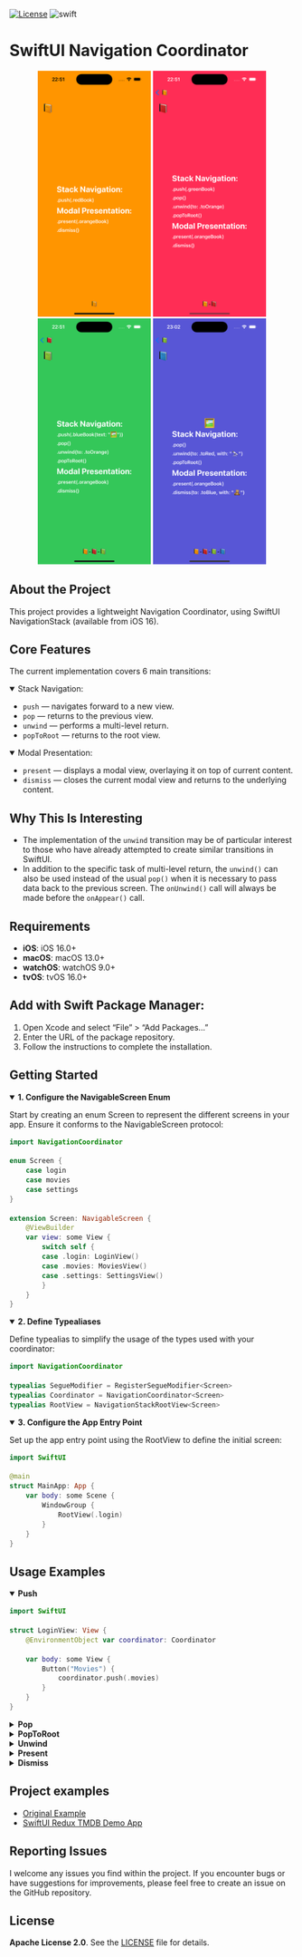 [![License](https://img.shields.io/github/license/silkodenis/swiftui-navigation-coordinator.svg)](https://github.com/silkodenis/swiftui-navigation-coordinator/blob/main/LICENSE)
![swift](https://github.com/silkodenis/swiftui-navigation-coordinator/actions/workflows/swift.yml/badge.svg?branch=main)

# SwiftUI Navigation Coordinator

<p align="center">
  <img src="https://github.com/silkodenis/swiftui-navigation-coordinator/blob/readme_assets/screenshots/orange.png?raw=true" alt="Screenshot 1" width="200"/>
  <img src="https://github.com/silkodenis/swiftui-navigation-coordinator/blob/readme_assets/screenshots/red.png?raw=true" alt="Screenshot 2" width="200"/>
  <img src="https://github.com/silkodenis/swiftui-navigation-coordinator/blob/readme_assets/screenshots/green.png?raw=true" alt="Screenshot 3" width="200"/>
  <img src="https://github.com/silkodenis/swiftui-navigation-coordinator/blob/readme_assets/screenshots/blue.png?raw=true" alt="Screenshot 4" width="200"/>
</p>

## About the Project
This project provides a lightweight Navigation Coordinator, using SwiftUI NavigationStack (available from iOS 16).

## Core Features
The current implementation covers 6 main transitions:

<details open>
<summary>Stack Navigation:</summary>

- `push` — navigates forward to a new view.
- `pop` — returns to the previous view.
- `unwind` — performs a multi-level return.
- `popToRoot` — returns to the root view.

</details>

<details open>
<summary>Modal Presentation:</summary>

- `present` — displays a modal view, overlaying it on top of current content.
- `dismiss` — closes the current modal view and returns to the underlying content.

</details>

## Why This Is Interesting
- The implementation of the `unwind` transition may be of particular interest to those who have already attempted to create similar transitions in SwiftUI.
- In addition to the specific task of multi-level return, the `unwind()` can also be used instead of the usual `pop()` when it is necessary to pass data back to the previous screen. The `onUnwind()` call will always be made before the `onAppear()` call.

## Requirements

- **iOS**: iOS 16.0+
- **macOS**: macOS 13.0+
- **watchOS**: watchOS 9.0+
- **tvOS**: tvOS 16.0+

## Add with Swift Package Manager:

1. Open Xcode and select “File” > “Add Packages…”
2. Enter the URL of the package repository.
3. Follow the instructions to complete the installation.

## Getting Started

<details open>
<summary><b>1. Configure the NavigableScreen Enum</b></summary>
  
Start by creating an enum Screen to represent the different screens in your app. Ensure it conforms to the NavigableScreen protocol:

```swift
import NavigationCoordinator

enum Screen {
    case login
    case movies
    case settings
}

extension Screen: NavigableScreen {
    @ViewBuilder
    var view: some View {
        switch self {
        case .login: LoginView()
        case .movies: MoviesView()
        case .settings: SettingsView()
        }
    }
}
```
</details>

<details open>
<summary><b>2. Define Typealiases</b></summary>
  
Define typealias to simplify the usage of the types used with your coordinator:

```swift
import NavigationCoordinator

typealias SegueModifier = RegisterSegueModifier<Screen>
typealias Coordinator = NavigationCoordinator<Screen>
typealias RootView = NavigationStackRootView<Screen>
```
</details>

<details open>
<summary><b>3. Configure the App Entry Point</b></summary>
  
Set up the app entry point using the RootView to define the initial screen:

```swift
import SwiftUI

@main
struct MainApp: App {
    var body: some Scene {
        WindowGroup {
            RootView(.login)
        }
    }
}
```
</details>

## Usage Examples

<details open>
<summary><b>Push</b></summary>

```swift
import SwiftUI

struct LoginView: View {
    @EnvironmentObject var coordinator: Coordinator
    
    var body: some View {
        Button("Movies") {
            coordinator.push(.movies)
        }
    }
}
```
</details>

<details>
<summary><b>Pop</b></summary>

```swift
import SwiftUI

struct MoviesView: View {
    @EnvironmentObject var coordinator: Coordinator
    
    var body: some View {
        Button("back") {
            coordinator.pop()
        }
    }
}
```
</details>

<details>
<summary><b>PopToRoot</b></summary>

```swift
import SwiftUI

struct SettingsView: View {
    @EnvironmentObject var coordinator: Coordinator
    
    var body: some View {
        Button("login") {
            coordinator.popToRoot()
        }
    }
}
```
</details>

<details>
<summary><b>Unwind</b></summary>
Use a unique identifier for your unwind segues. If a segue becomes no longer relevant, it will be automatically removed from the coordinator. Using `onUnwind()` modifier is completely safe, tested, and does not involve any memory leaks or unintended calls. 



```swift
import SwiftUI

// B View
// 🟦🟦🅰🟦🟦🟦🟦🟦🟦🅱️  
struct B: View {
    @EnvironmentObject var coordinator: Coordinator
    
    var body: some View {
        Button("pop to A") {
            coordinator.unwind(to: "identifier" /*, with: Any?*/)
        }
    }
}

// A View
// 🟦🟦🅰️
struct A: View {
    var body: some View {
        VStack {}
            .onUnwind(segue: "identifier") /*{ Any? in }*/
    }
}
```
`onUnwind()` will always be called before `onAppear()`.

</details>

<details>
<summary><b>Present</b></summary>

```swift
import SwiftUI

/*
               [B]
[ ][ ][ ][ ][ ][A]
*/
struct A: View {
    @EnvironmentObject var coordinator: Coordinator
    
    var body: some View {
        Button("present") {
            coordinator.present(.B)
        }
    }
}
```
</details>

<details>
<summary><b>Dismiss</b></summary>

```swift
import SwiftUI

/*
               [B][ ][ ][ ][CL]
[ ][ ][ ][ ][ ][A]
*/
struct CL: View {
    @EnvironmentObject var coordinator: Coordinator
    
    var body: some View {
        Button("dismiss") {
            coordinator.dismiss(/*to: "identifier" /*, with: Any?*/*/)
        }
    }
}

/*
[ ][ ][ ][ ][ ][A]
*/
struct A: View {
    @EnvironmentObject var coordinator: Coordinator
    
    var body: some View {
        VStack {}
            // Not necessary. Only if you need to capture an onDismiss event.
            .onDismiss(segue: "identifier") /*{ Any? in }*/
    }
}

```
</details>

## Project examples
- [Original Example](https://github.com/silkodenis/swiftui-navigation-coordinator/tree/main/Example)
- [SwiftUI Redux TMDB Demo App](https://github.com/silkodenis/swiftui-moviesdb-redux-app)

## Reporting Issues

I welcome any issues you find within the project. If you encounter bugs or have suggestions for improvements, please feel free to create an issue on the GitHub repository.


## License

**Apache License 2.0**. See the [LICENSE](https://github.com/silkodenis/swiftui-navigation-coordinator/blob/main/LICENSE) file for details.
